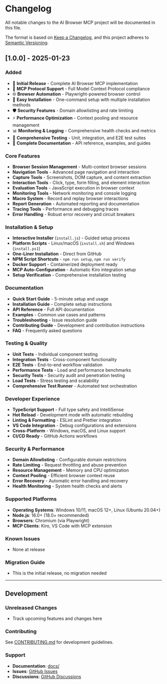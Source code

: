 # Changelog

All notable changes to the AI Browser MCP project will be documented in this file.

The format is based on [Keep a Changelog](https://keepachangelog.com/en/1.0.0/),
and this project adheres to [Semantic Versioning](https://semver.org/spec/v2.0.0.html).

## [1.0.0] - 2025-01-23

### Added
- 🎉 **Initial Release** - Complete AI Browser MCP implementation
- 🤖 **MCP Protocol Support** - Full Model Context Protocol compliance
- 🌐 **Browser Automation** - Playwright-powered browser control
- 🔧 **Easy Installation** - One-command setup with multiple installation methods
- 🛡️ **Security Features** - Domain allowlisting and rate limiting
- ⚡ **Performance Optimization** - Context pooling and resource management
- 📊 **Monitoring & Logging** - Comprehensive health checks and metrics
- 🧪 **Comprehensive Testing** - Unit, integration, and E2E test suites
- 📖 **Complete Documentation** - API reference, examples, and guides

### Core Features
- **Browser Session Management** - Multi-context browser sessions
- **Navigation Tools** - Advanced page navigation and interaction
- **Capture Tools** - Screenshots, DOM capture, and content extraction
- **Interaction Tools** - Click, type, form filling, and element interaction
- **Evaluation Tools** - JavaScript execution in browser context
- **Monitoring Tools** - Network monitoring and console logging
- **Macro System** - Record and replay browser interactions
- **Report Generation** - Automated reporting and documentation
- **Tracing Tools** - Performance and debugging traces
- **Error Handling** - Robust error recovery and circuit breakers

### Installation & Setup
- **Interactive Installer** (`install.js`) - Guided setup process
- **Platform Scripts** - Linux/macOS (`install.sh`) and Windows (`install.ps1`)
- **One-Liner Installation** - Direct from GitHub
- **NPM Script Shortcuts** - `npm run setup`, `npm run verify`
- **Docker Support** - Containerized deployment ready
- **MCP Auto-Configuration** - Automatic Kiro integration setup
- **Setup Verification** - Comprehensive installation testing

### Documentation
- **Quick Start Guide** - 5-minute setup and usage
- **Installation Guide** - Complete setup instructions
- **API Reference** - Full API documentation
- **Examples** - Common use cases and patterns
- **Troubleshooting** - Issue resolution guide
- **Contributing Guide** - Development and contribution instructions
- **FAQ** - Frequently asked questions

### Testing & Quality
- **Unit Tests** - Individual component testing
- **Integration Tests** - Cross-component functionality
- **E2E Tests** - End-to-end workflow validation
- **Performance Tests** - Load and performance benchmarks
- **Security Tests** - Security audit and penetration testing
- **Load Tests** - Stress testing and scalability
- **Comprehensive Test Runner** - Automated test orchestration

### Developer Experience
- **TypeScript Support** - Full type safety and IntelliSense
- **Hot Reload** - Development mode with automatic rebuilding
- **Linting & Formatting** - ESLint and Prettier integration
- **VS Code Integration** - Debug configurations and extensions
- **Cross-Platform** - Windows, macOS, and Linux support
- **CI/CD Ready** - GitHub Actions workflows

### Security & Performance
- **Domain Allowlisting** - Configurable domain restrictions
- **Rate Limiting** - Request throttling and abuse prevention
- **Resource Management** - Memory and CPU optimization
- **Context Pooling** - Efficient browser context reuse
- **Error Recovery** - Automatic error handling and recovery
- **Health Monitoring** - System health checks and alerts

### Supported Platforms
- **Operating Systems**: Windows 10/11, macOS 12+, Linux (Ubuntu 20.04+)
- **Node.js**: 16.0+ (18.0+ recommended)
- **Browsers**: Chromium (via Playwright)
- **MCP Clients**: Kiro, VS Code with MCP extension

### Known Issues
- None at release

### Migration Guide
- This is the initial release, no migration needed

---

## Development

### Unreleased Changes
- Track upcoming features and changes here

### Contributing
See [CONTRIBUTING.md](docs/CONTRIBUTING.md) for development guidelines.

### Support
- **Documentation**: [docs/](docs/)
- **Issues**: [GitHub Issues](https://github.com/your-org/ai-browser-mcp/issues)
- **Discussions**: [GitHub Discussions](https://github.com/your-org/ai-browser-mcp/discussions)